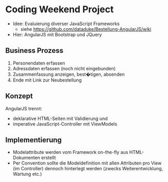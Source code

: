 # Coding Weekend Project 

* Idee: Evaluierung diverser JavaScript Frameworks
  * siehe https://github.com/dataduke/Bestellung-AngularJS/wiki
* Hier: AngularJS mit Bootstrap und JQuery

## Business Prozess

1. Personendaten erfassen
2. Adressdaten erfassen (noch nicht eingebunden)
3. Zusammenfassung anzeigen, best�tigen, absenden
4. Ende mit Link zur Neubestellung

## Konzept

AngularJS trennt:

* deklarative HTML-Seiten mit Validierung und
* imperative JavaScript-Controller mit ViewModels

## Implementierung

* Modelattribute werden vom Framework on-the-fly aus HTML-Dokumenten erstellt
* Per Convention sollte die Modeldefinition mit allen Attributen pro View (im Controller) dennoch hinterlegt werden (zwecks Weiterentwicklung, Wartung etc.)
